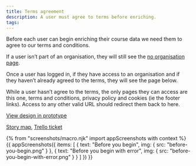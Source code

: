 ```yaml
---
title: Terms agreement
description: A user must agree to terms before enriching.
tags:
---
```


Before each user can begin enriching their course data we need them to agree to our terms and conditions.

If a user isn’t part of an organisation, they will still see the [no organisation page](/publish-teacher-training-courses/no-known-organisation).

Once a user has logged in, if they have access to an organisation and if they haven’t already agreed to the terms, they will see the page below.

While a user hasn’t agree to the terms, the only pages they can access are this one, terms and conditions, privacy policy and cookies (ie the footer links). Access to any other valid URL should redirect them back to here.

[View design in prototype](/accept-terms)

[Story map](https://trello.com/c/fnReQwNM/121-dont-allow-publishing-until-a-publisher-has-accepted-terms-and-conditions), [Trello ticket](https://trello.com/c/QVVSINV5/135-design-terms-and-conditions-acceptance-flow-when-a-user-signs-in-to-publish-courses)

{% from "screenshots/macro.njk" import appScreenshots with context %}
{{ appScreenshots({
  items: [
    {
      text: "Before you begin",
      img: { src: "before-you-begin.png" }
    },
    {
      text: "Before you begin with error",
      img: { src: "before-you-begin-with-error.png" }
    }
  ]
}) }}
